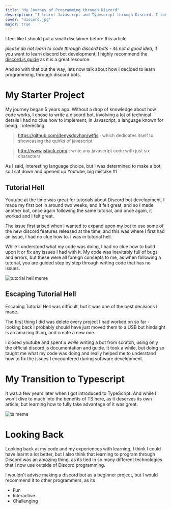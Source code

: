 ```yaml
---
title: "My Journey of Programming through Discord"
description: "I learnt Javascript and Typescript through Discord. I look back at how I learnt, what I could do better, and how I created bots"
cover: "discord.jpg"
major: true
---
```


I feel like I should put a small disclaimer before this article

*please do not learn to code through discord bots - its not a good idea*, if you want to learn discord bot development, I highly recommend the [discord.js guide](https://discordjs.guide/#before-you-begin) as it is a great resource.

And so with that out the way, lets now talk about how I decided to learn programming, through discord bots.

# My Starter Project

My journey began 5 years ago. Without a drop of knowledge about how code works, I chose to write a discord bot, involving a lot of technical details I had no clue how to implement, in Javascript, a language known for being... interesting

> https://github.com/denysdovhan/wtfjs : which dedicates itself to showcasing the quirks of javascript

> http://www.jsfuck.com/ : write any javascript code with just six characters

As I said, interesting language choice, but I was determined to make a bot, so I sat down and opened up Youtube, big mistake \#1

## Tutorial Hell

Youtube at the time was great for tutorials about Discord bot development. I made my first bot in around two weeks, and it felt great, and so I made another bot, once again following the same tutorial, and once again, it worked and I felt great.

The issue first arised when I wanted to expand upon my bot to use some of the new discord features released at the time, and this was where I first had an issue, I had no clue how to. I was in tutorial hell.

While I understood what my code was doing, I had no clue how to build upon it or fix any issues I had with it. My code was inevitably full of bugs and errors, but these were all foreign concepts to me, as when following a tutorial, you are guided step by step through writing code that has no issues.

![tutorial hell meme](/img/tutorial-hell-dwight.png)

## Escaping Tutorial Hell

Escaping Tutorial Hell was difficult, but it was one of the best decisions I made.

The first thing I did was delete every project I had worked on so far - looking back I probably should have just moved them to a USB but hindsight is an amazing thing, and create a new one.

I closed youtube and spent *a while* writing a bot from scratch, using only the official discord.js documentation and guide. It took a while, but doing so taught me what my code was doing and really helped me to understand how to fix the issues I encountered during software development.

# My Transition to Typescript

It was a few years later when I got introduced to TypeScript. And while I won't dive to much into the benefits of TS here, as it deserves its own article, but learning how to fully take advantage of it was great.

![ts meme](/img/ts-meme.webp)

# Looking Back

Looking back at my code and my experiences with learning, I think I could have learnt a lot better, but I also think that learning to program through Discord was an amazing thing, as its tied in so many different technologies that I now use outside of Discord programming.

I wouldn't advise making a discord bot as a beginner project, but I would recommend it to other programmers, as its

- Fun
- Interactive
- Challenging
